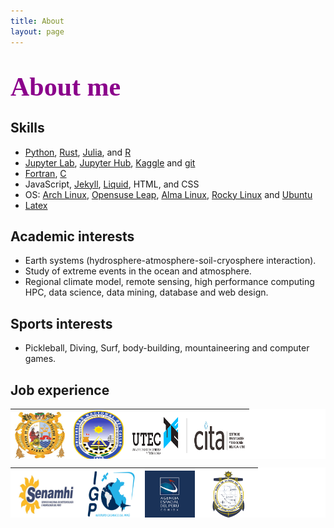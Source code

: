 ```yaml
---
title: About
layout: page
---
```

<!--![Profile Image]({{ site.url }}/{{ site.picture }}) -->

<H1 align="left"><span style="font-family:Times New Roman;font-size:150%;color:darkmagenta"><b>About me</b></span> </H1>
<h2>Skills</h2>

<ul class="skills">
	<li><a href="https://www.python.org/">Python</a>, <a href="https://www.rust-lang.org/">Rust</a>, <a href="https://julialang.org/">Julia</a>, and <a href="https://www.rstudio.com/">R</a></li>
	<li><a href="https://jupyter.org/">Jupyter Lab</a>, <a href="https://jupyter.org/hub">Jupyter Hub</a>, <a href="https://www.kaggle.com/">Kaggle</a> and <a href="https://git-scm.com/">git</a></li>
	<li><a href="https://fortran-lang.org/">Fortran</a>, <a href="https://www.gnu.org/software/gcc/">C</a></li>
	<li> JavaScript, <a href="https://jekyllrb.com/">Jekyll</a>, <a href="https://shopify.github.io/liquid/basics/introduction/">Liquid</a>, HTML, and CSS</li>
	<li>OS: <a href="https://archlinux.org/">Arch Linux</a>, <a href="https://get.opensuse.org/">Opensuse Leap</a>, <a href="https://almalinux.org/">Alma Linux</a>, <a href="https://rockylinux.org/">Rocky Linux</a> and <a href="https://ubuntu.com/">Ubuntu</a></li>
    <li><a href="https://www.latex-project.org/">Latex</a></li>
</ul>

<h2>Academic interests</h2>
<ul class="Academic interests">
	<li>Earth systems (hydrosphere-atmosphere-soil-cryosphere interaction).</li>
	<li>Study of extreme events in the ocean and atmosphere.</li>
	<li>Regional climate model, remote sensing, high performance computing
	    HPC, data science, data mining, database and web design.</li>
</ul>

<h2>Sports interests</h2>
<ul class="Sports interests">
	<li>Pickleball, Diving, Surf, body-building, mountaineering and computer games.</li>
</ul>

<h2>Job experience</h2>
<!--
<a href="https://www.dhn.mil.pe/"><img src="/assets/images/dhn_logo.png" alt="DHN" style="width:80px;height:80px;"></a>
<a href="https://www.unmsm.edu.pe/"><img src="/assets/images/unmsm_logo.jpg" alt="UNSMS" style="width:80px;height:80px;"></a>
<a href="https://www.gob.pe/igp"><img src="/assets/images/igp_logo.png" alt="IGP" style="width:80px;height:80px;"></a>
<a href="https://www.gob.pe/senamhi"><img src="/assets/images/senamhi_logo.jpg" alt="SENAMHI" style="width:80px;height:80px;"></a>
<a href="https://cita.utec.edu.pe/"><img src="/assets/images/utec_logo.png" alt="UTEC" style="width:110px;height:30px;"></a>
-->
 <table align="center" width="350" height="80" cellspacing="0" cellpadding="0" border="0" bgcolor="#FFFFFF">
  <tr ALIGN=center style="font-family:Times New Roman;color:#FFFFFF">
    <td><a href="https://www.unmsm.edu.pe/"><img src="/assets/images/unmsm_logo.jpg" alt="UNSMS" style="width:80px;height:75px;"></a></td>
    <td><a href="https://unac.edu.pe/"><img src="/assets/images/unac.png" alt="UNAC" style="width:80px;height:80px;"></a></td>
    <td><a href="https://cita.utec.edu.pe/"><img src="/assets/images/utec_logo.png" alt="UTEC" style="width:180px;height:60px;"></a></td>
   <!-- <td><a href="https://cs.utec.edu.pe/khipu/#/index"><img src="/assets/images/khipu_logo.png" alt="KHIPU" style="width:80px;height:80px;"></a></td>-->
  </tr>
 </table> 

 <table align="center" width="350" height="80" cellspacing="0" cellpadding="0" border="0" bgcolor="#FFFFFF">
  <tr ALIGN=center style="font-family:Times New Roman;color:#FFFFFF">
    <td><a href="https://www.gob.pe/senamhi"><img src="/assets/images/senamhi_logo.jpg" alt="SENAMHI" style="width:100px;height:80px;"></a></td>
    <td><a href="https://www.gob.pe/igp"><img src="/assets/images/igp_logo.png" alt="IGP" style="width:80px;height:75px;"></a></td>
    <td><a href="https://www.gob.pe/conida"><img src="/assets/images/conida.png" alt="CONIDA" style="width:80px;height:75px;"></a></td>
    <td><a href="https://www.dhn.mil.pe/"><img src="/assets/images/dhn_logo.png" alt="DHN" style="width:80px;height:75px;"></a></td>
  </tr>
 </table> 
